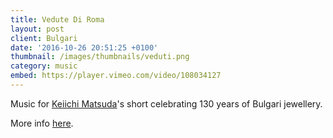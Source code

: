 ```yaml
---
title: Vedute Di Roma
layout: post
client: Bulgari
date: '2016-10-26 20:51:25 +0100'
thumbnail: /images/thumbnails/veduti.png
category: music
embed: https://player.vimeo.com/video/108034127
---
```


Music for [Keiichi Matsuda](http://km.cx/ "Keiichi Matsuda")'s short celebrating 130 years of Bulgari jewellery.

More info [here](http://130.bulgari.com/en/video/vedute-di-roma "130 Years Of Masterpieces").

